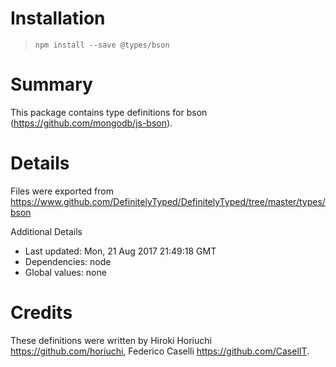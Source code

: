 # Installation
> `npm install --save @types/bson`

# Summary
This package contains type definitions for bson (https://github.com/mongodb/js-bson).

# Details
Files were exported from https://www.github.com/DefinitelyTyped/DefinitelyTyped/tree/master/types/bson

Additional Details
 * Last updated: Mon, 21 Aug 2017 21:49:18 GMT
 * Dependencies: node
 * Global values: none

# Credits
These definitions were written by Hiroki Horiuchi <https://github.com/horiuchi>, Federico Caselli <https://github.com/CaselIT>.

